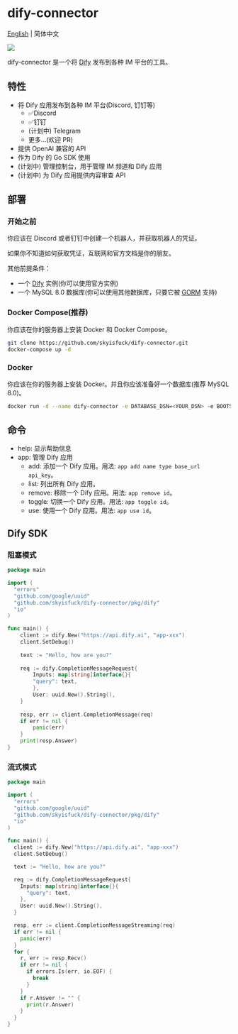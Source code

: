 # dify-connector

[English](./README.md) | 简体中文

[![](https://dcbadge.vercel.app/api/server/WNAMSmTsk8)](https://discord.gg/WNAMSmTsk8)

dify-connector 是一个将 [Dify](https://github.com/langgenius/dify) 发布到各种 IM 平台的工具。

## 特性

- 将 Dify 应用发布到各种 IM 平台(Discord, 钉钉等)
  - ✅Discord
  - ✅钉钉
  - (计划中) Telegram
  - 更多...(欢迎 PR)
- 提供 OpenAI 兼容的 API
- 作为 Dify 的 Go SDK 使用
- (计划中) 管理控制台，用于管理 IM 频道和 Dify 应用
- (计划中) 为 Dify 应用提供内容审查 API

## 部署

### 开始之前

你应该在 Discord 或者钉钉中创建一个机器人，并获取机器人的凭证。

如果你不知道如何获取凭证，互联网和官方文档是你的朋友。

其他前提条件：

- 一个 [Dify](https://github.com/langgenius/dify) 实例(你可以使用官方实例)
- 一个 MySQL 8.0 数据库(你可以使用其他数据库，只要它被 [GORM](https://gorm.io/) 支持)

### Docker Compose(推荐)

你应该在你的服务器上安装 Docker 和 Docker Compose。

```bash
git clone https://github.com/skyisfuck/dify-connector.git
docker-compose up -d
```

### Docker

你应该在你的服务器上安装 Docker。并且你应该准备好一个数据库(推荐 MySQL 8.0)。

```bash
docker run -d --name dify-connector -e DATABASE_DSN=<YOUR_DSN> -e BOOTSTRAP_CHANNEL=<YOUR_CHANNEL> skyisfuck/dify-connector:latest
```

## 命令

- help: 显示帮助信息
- app: 管理 Dify 应用
  - add: 添加一个 Dify 应用。用法: `app add name type base_url api_key`。
  - list: 列出所有 Dify 应用。
  - remove: 移除一个 Dify 应用。用法: `app remove id`。
  - toggle: 切换一个 Dify 应用。用法: `app toggle id`。
  - use: 使用一个 Dify 应用。用法: `app use id`。

## Dify SDK

### 阻塞模式

```go
package main

import (
  "errors"
  "github.com/google/uuid"
  "github.com/skyisfuck/dify-connector/pkg/dify"
  "io"
)

func main() {
    client := dify.New("https://api.dify.ai", "app-xxx")
    client.SetDebug()
    
    text := "Hello, how are you?"
    
    req := dify.CompletionMessageRequest{
        Inputs: map[string]interface{}{
        "query": text,
        },
        User: uuid.New().String(),
    }
    
    resp, err := client.CompletionMessage(req)
    if err != nil {
        panic(err)
    }
    print(resp.Answer)
}
```

### 流式模式

```go
package main

import (
  "errors"
  "github.com/google/uuid"
  "github.com/skyisfuck/dify-connector/pkg/dify"
  "io"
)

func main() {
  client := dify.New("https://api.dify.ai", "app-xxx")
  client.SetDebug()

  text := "Hello, how are you?"

  req := dify.CompletionMessageRequest{
    Inputs: map[string]interface{}{
      "query": text,
    },
    User: uuid.New().String(),
  }

  resp, err := client.CompletionMessageStreaming(req)
  if err != nil {
    panic(err)
  }
  for {
    r, err := resp.Recv()
    if err != nil {
      if errors.Is(err, io.EOF) {
        break
      }
    }
    if r.Answer != "" {
      print(r.Answer)
    }
  }
}

```